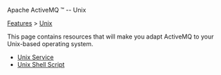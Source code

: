 Apache ActiveMQ ™ -- Unix 

[Features](../features.md) > [Unix](../Features/unix.md)


This page contains resources that will make you adapt ActiveMQ to your Unix-based operating system.

*   [Unix Service](../Features/Unix/unix-service.md)
*   [Unix Shell Script](../Features/Unix/unix-shell-script.md)

